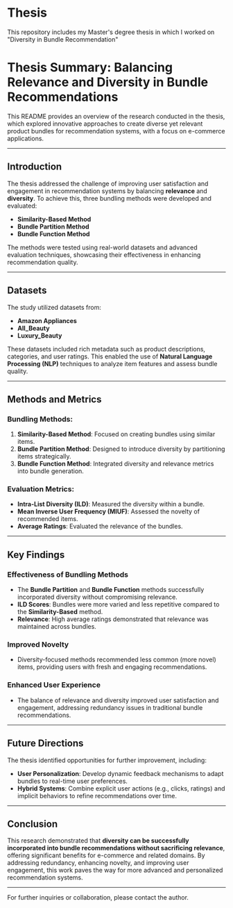 # Thesis
 This repository includes my Master's degree thesis in which I worked on "Diversity in Bundle Recommendation"
# Thesis Summary: Balancing Relevance and Diversity in Bundle Recommendations

This README provides an overview of the research conducted in the thesis, which explored innovative approaches to create diverse yet relevant product bundles for recommendation systems, with a focus on e-commerce applications.

---

## Introduction

The thesis addressed the challenge of improving user satisfaction and engagement in recommendation systems by balancing **relevance** and **diversity**. To achieve this, three bundling methods were developed and evaluated:
- **Similarity-Based Method**
- **Bundle Partition Method**
- **Bundle Function Method**

The methods were tested using real-world datasets and advanced evaluation techniques, showcasing their effectiveness in enhancing recommendation quality.

---

## Datasets

The study utilized datasets from:
- **Amazon Appliances**
- **All_Beauty**
- **Luxury_Beauty**

These datasets included rich metadata such as product descriptions, categories, and user ratings. This enabled the use of **Natural Language Processing (NLP)** techniques to analyze item features and assess bundle quality.

---

## Methods and Metrics

### Bundling Methods:
1. **Similarity-Based Method**: Focused on creating bundles using similar items.
2. **Bundle Partition Method**: Designed to introduce diversity by partitioning items strategically.
3. **Bundle Function Method**: Integrated diversity and relevance metrics into bundle generation.

### Evaluation Metrics:
- **Intra-List Diversity (ILD)**: Measured the diversity within a bundle.
- **Mean Inverse User Frequency (MIUF)**: Assessed the novelty of recommended items.
- **Average Ratings**: Evaluated the relevance of the bundles.

---

## Key Findings

### Effectiveness of Bundling Methods
- The **Bundle Partition** and **Bundle Function** methods successfully incorporated diversity without compromising relevance.
- **ILD Scores**: Bundles were more varied and less repetitive compared to the **Similarity-Based** method.
- **Relevance**: High average ratings demonstrated that relevance was maintained across bundles.

### Improved Novelty
- Diversity-focused methods recommended less common (more novel) items, providing users with fresh and engaging recommendations.

### Enhanced User Experience
- The balance of relevance and diversity improved user satisfaction and engagement, addressing redundancy issues in traditional bundle recommendations.

---

## Future Directions

The thesis identified opportunities for further improvement, including:
- **User Personalization**: Develop dynamic feedback mechanisms to adapt bundles to real-time user preferences.
- **Hybrid Systems**: Combine explicit user actions (e.g., clicks, ratings) and implicit behaviors to refine recommendations over time.

---

## Conclusion

This research demonstrated that **diversity can be successfully incorporated into bundle recommendations without sacrificing relevance**, offering significant benefits for e-commerce and related domains. By addressing redundancy, enhancing novelty, and improving user engagement, this work paves the way for more advanced and personalized recommendation systems.

---

For further inquiries or collaboration, please contact the author.
